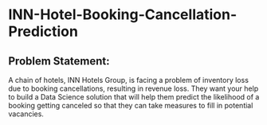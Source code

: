 # INN-Hotel-Booking-Cancellation-Prediction
## Problem Statement:
A chain of hotels, INN Hotels Group, is facing a problem of inventory loss due to booking cancellations, resulting in revenue loss. They want your help to build a Data Science solution that will help them predict the likelihood of a booking getting canceled so that they can take measures to fill in potential vacancies.
